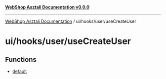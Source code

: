 [**WebShop Asztali Documentation v0.0.0**](../../../../README.md)

***

[WebShop Asztali Documentation](../../../../modules.md) / ui/hooks/user/useCreateUser

# ui/hooks/user/useCreateUser

## Functions

- [default](functions/default.md)
